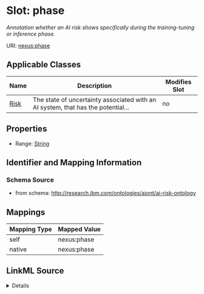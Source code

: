 

# Slot: phase


_Annotation whether an AI risk shows specifically during the training-tuning or inference phase._





URI: [nexus:phase](http://research.ibm.com/ontologies/aiont/phase)



<!-- no inheritance hierarchy -->





## Applicable Classes

| Name | Description | Modifies Slot |
| --- | --- | --- |
| [Risk](Risk.md) | The state of uncertainty associated with an AI system, that has the potential... |  no  |







## Properties

* Range: [String](String.md)





## Identifier and Mapping Information







### Schema Source


* from schema: http://research.ibm.com/ontologies/aiont/ai-risk-ontology




## Mappings

| Mapping Type | Mapped Value |
| ---  | ---  |
| self | nexus:phase |
| native | nexus:phase |




## LinkML Source

<details>
```yaml
name: phase
description: Annotation whether an AI risk shows specifically during the training-tuning
  or inference phase.
from_schema: http://research.ibm.com/ontologies/aiont/ai-risk-ontology
rank: 1000
alias: phase
owner: Risk
domain_of:
- Risk
range: string

```
</details>